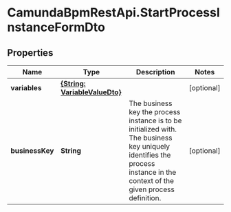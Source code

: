 # CamundaBpmRestApi.StartProcessInstanceFormDto

## Properties

Name | Type | Description | Notes
------------ | ------------- | ------------- | -------------
**variables** | [**{String: VariableValueDto}**](VariableValueDto.md) |  | [optional] 
**businessKey** | **String** | The business key the process instance is to be initialized with. The business key uniquely identifies the process instance in the context of the given process definition. | [optional] 


